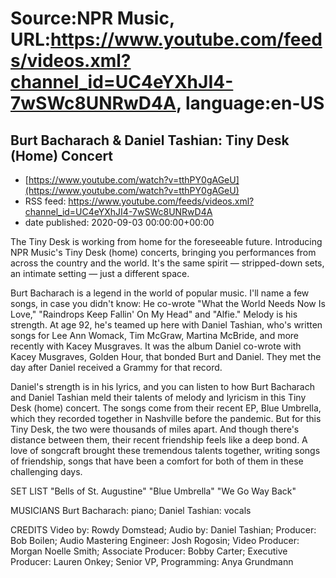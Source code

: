 # Source:NPR Music, URL:https://www.youtube.com/feeds/videos.xml?channel_id=UC4eYXhJI4-7wSWc8UNRwD4A, language:en-US

## Burt Bacharach & Daniel Tashian: Tiny Desk (Home) Concert
 - [https://www.youtube.com/watch?v=tthPY0gAGeU](https://www.youtube.com/watch?v=tthPY0gAGeU)
 - RSS feed: https://www.youtube.com/feeds/videos.xml?channel_id=UC4eYXhJI4-7wSWc8UNRwD4A
 - date published: 2020-09-03 00:00:00+00:00

The Tiny Desk is working from home for the foreseeable future. Introducing NPR Music's Tiny Desk (home) concerts, bringing you performances from across the country and the world. It's the same spirit — stripped-down sets, an intimate setting — just a different space.

Burt Bacharach is a legend in the world of popular music. I'll name a few songs, in case you didn't know: He co-wrote "What the World Needs Now Is Love," "Raindrops Keep Fallin' On My Head" and "Alfie." Melody is his strength. At age 92, he's teamed up here with Daniel Tashian, who's written songs for Lee Ann Womack, Tim McGraw, Martina McBride, and more recently with Kacey Musgraves. It was the album Daniel co-wrote with Kacey Musgraves, Golden Hour, that bonded Burt and Daniel. They met the day after Daniel received a Grammy for that record.

Daniel's strength is in his lyrics, and you can listen to how Burt Bacharach and Daniel Tashian meld their talents of melody and lyricism in this Tiny Desk (home) concert. The songs come from their recent EP, Blue Umbrella, which they recorded together in Nashville before the pandemic. But for this Tiny Desk, the two were thousands of miles apart. And though there's distance between them, their recent friendship feels like a deep bond. A love of songcraft brought these tremendous talents together, writing songs of friendship, songs that have been a comfort for both of them in these challenging days.

SET LIST
"Bells of St. Augustine"
"Blue Umbrella"
"We Go Way Back"

MUSICIANS
Burt Bacharach: piano; Daniel Tashian: vocals

CREDITS
Video by: Rowdy Domstead; Audio by: Daniel Tashian; Producer: Bob Boilen; Audio Mastering Engineer: Josh Rogosin; Video Producer: Morgan Noelle Smith; Associate Producer: Bobby Carter; Executive Producer: Lauren Onkey; Senior VP, Programming: Anya Grundmann

